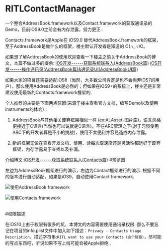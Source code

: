 # RITLContactManager
一个整合AddressBook.framework以及Contact.framework的获取通讯录的Demo，目前iOS9.0之前会有内存泄露，努力更正..

Contacts.framework是Apple在 iOS9.0 替代AddressBook.framework的框架，至于AddressBook是做什么的框架，楼主默认开发者是知道的 O(∩_∩)O。

如果想了解AddressBook的使用欢迎查看一下楼主之前关于AddressBook的博文，本篇不做过多的缀余:
[iOS开发------获取系统联系人(AddressBook篇)](http://blog.csdn.net/runintolove/article/details/51371996)
[ iOS开发------操作通讯录(AddressBook篇)&通讯录UI(AddressBookUI篇)](http://blog.csdn.net/runintolove/article/details/51387594)

如果大家的项目还需要适配iOS8（当然，大多数公司肯定是也不会抛弃iOS7的用户），那么使用AddressBook是必然的；但如果在iOS9+的系统上，楼主还是非常建议使用最新的Contacts.framework框架的.

个人推荐的主要是下面两点原因(来源于楼主查看官方文档，编写Demo以及使用instruments的体会)：

1.  AddressBook与其他相关废弃框架相似一样 (ex:ALAsset-图片库)，语言风格更接近于C语言(当然也可以说就是C语言)，不在ARC管理之下(对于习惯使用ARC下的开发者算是不小的挑战)，使用不太便利并容易造成内存泄露。

2.  新的框架无论在查看开发文档、使用、读每次取速度还是灵活性都远好于废弃框架，内存泄露易于查找以及补漏。

介绍博文:[iOS开发------获取系统联系人(Contacts篇)](http://www.jianshu.com/p/fadeb914d1ed)
#预览图

左边为AddressBook框架进行的演示，右边为Contact框架进行的演示.
根据不同的版本进行自动适配，如果是iOS9，自动使用Contact.framework.

![使用AddressBook.framework](http://upload-images.jianshu.io/upload_images/1622004-546c0f8c0b597a77?imageMogr2/auto-orient/strip)

![使用Contacts.framework](http://upload-images.jianshu.io/upload_images/1622004-6f7f61fd6ddd8f31?imageMogr2/auto-orient/strip)



<br>
#权限描述

在iOS10上由于权限有很多的坑，本博文的内容需要使用通讯录权限.
那么不要忘记在项目的info.plist文件中加入如下描述：`Privacy - Contacts Usage Description`，描述字符串:`RITL want to use your Contacts（这个随意）`，尽可能的写点东西吧，听说如果不写上线可能会被Apple拒绝..



